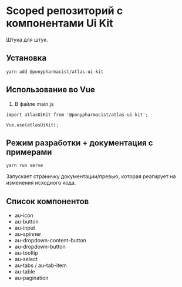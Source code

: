 # Scoped репозиторий с компонентами Ui Kit

Штука для штук.

## Установка
```
yarn add @ponypharmacist/atlas-ui-kit
```

## Использование во Vue

1. В файле main.js
```
import atlasUiKit from '@ponypharmacist/atlas-ui-kit';

Vue.use(atlasUiKit);
```


## Режим разработки + документация с примерами

```
yarn run serve

```
Запускает страничку документации/превью, которая реагирует на изменения исходного кода.

## Список компонентов
* au-icon
* au-button
* au-input
* au-spinner
* au-dropdown-content-button
* au-dropdown-button
* au-tooltip
* au-select
* au-tabs / au-tab-item
* au-table
* au-pagination